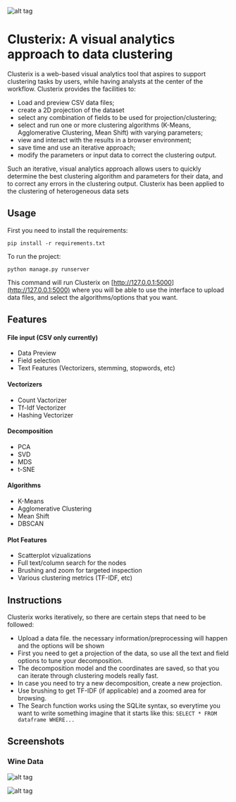 
![alt tag](http://i.imgur.com/CH6tN10.png)
# Clusterix: A visual analytics approach to data clustering


Clusterix is a web-based visual analytics tool that aspires to support clustering tasks by users, while having analysts at the center of the workflow. Clusterix provides the facilities to:

* Load and preview CSV data files;
* create a 2D projection of the dataset
* select any combination of fields to be used for projection/clustering;
* select and run one or more clustering algorithms (K-Means, Agglomerative Clustering, Mean Shift) with varying parameters;
* view and interact with the results in a browser environment;
* save time and use an iterative approach;
* modify the parameters or input data to correct the clustering output.

Such an iterative, visual analytics approach allows users to quickly determine the best clustering algorithm and parameters for their data, and to correct any errors in the clustering output. Clusterix has been applied to the clustering of heterogeneous data sets


## Usage

First you need to install the requirements:

`pip install -r requirements.txt`


To run the project:

`python manage.py runserver`

This command will run Clusterix on [http://127.0.0.1:5000](http://127.0.0.1:5000) where you will be able to use the interface to upload data files, and select the algorithms/options that you want.


## Features

#### File input (CSV only currently)
* Data Preview
* Field selection
* Text Features (Vectorizers, stemming, stopwords, etc)

#### Vectorizers
* Count Vactorizer
* Tf-Idf Vectorizer
* Hashing Vectorizer


#### Decomposition
* PCA
* SVD
* MDS
* t-SNE

#### Algorithms
* K-Means
* Agglomerative Clustering
* Mean Shift
* DBSCAN

#### Plot Features
* Scatterplot vizualizations
* Full text/column search for the nodes
* Brushing and zoom for targeted inspection
* Various clustering metrics (TF-IDF, etc)


## Instructions
Clusterix works iteratively, so there are certain steps that need to be followed:
* Upload a data file. the necessary information/preprocessing will happen and the options will be shown
* First you need to get a projection of the data, so use all the text and field options to tune your decomposition.
* The decomposition model and the coordinates are saved, so that you can iterate through clustering models really fast.
* In case you need to try a new decomposition, create a new projection.
* Use brushing to get TF-IDF (if applicable) and a zoomed area for browsing.
* The Search function works using the SQLite syntax, so everytime you want to write something imagine that it starts like this: `SELECT * FROM dataframe WHERE...`


## Screenshots

### Wine Data

![alt tag](http://i.imgur.com/AAudgAD.png)

![alt tag](http://i.imgur.com/DsDXYct.png)